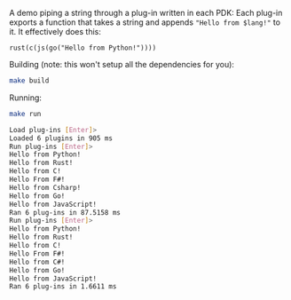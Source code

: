 A demo piping a string through a plug-in written in each PDK:
Each plug-in exports a function that takes a string and appends `"Hello from $lang!"` to it. It effectively does this:

```
rust(c(js(go("Hello from Python!"))))
```

Building (note: this won't setup all the dependencies for you):

```bash
make build
```

Running:

```bash
make run
```

```bash
Load plug-ins [Enter]> 
Loaded 6 plugins in 905 ms
Run plug-ins [Enter]> 
Hello from Python!
Hello from Rust!
Hello from C!
Hello From F#!
Hello from Csharp!
Hello from Go!
Hello from JavaScript!
Ran 6 plug-ins in 87.5158 ms
Run plug-ins [Enter]> 
Hello from Python!
Hello from Rust!
Hello from C!
Hello From F#!
Hello from C#!
Hello from Go!
Hello from JavaScript!
Ran 6 plug-ins in 1.6611 ms
```

